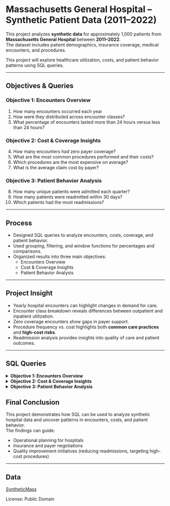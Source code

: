 # Massachusetts General Hospital – Synthetic Patient Data (2011–2022)

This project analyzes **synthetic data** for approximately 1,000 patients from **Massachusetts General Hospital** between **2011–2022**.  
The dataset includes patient demographics, insurance coverage, medical encounters, and procedures.  

This project will explore healthcare utilization, costs, and patient behavior patterns using SQL queries.

---

## Objectives & Queries

### Objective 1: Encounters Overview
1. How many encounters occurred each year
2. How were they distributed across encounter classes?  
3. What percentage of encounters lasted more than 24 hours versus less than 24 hours?   

### Objective 2: Cost & Coverage Insights
4. How many encounters had zero payer coverage?
5. What are the most common procedures performed and their costs?
6. Which procedures are the most expensive on average?
7. What is the average claim cost by payer?

### Objective 3: Patient Behavior Analysis
8. How many unique patients were admitted each quarter?
9. How many patients were readmitted within 30 days?
10. Which patients had the most readmissions?

--- 

## Process 
- Designed SQL queries to analyze encounters, costs, coverage, and patient behavior.  
- Used grouping, filtering, and window functions for percentages and comparisons.  
- Organized results into three main objectives:  
  - Encounters Overview  
  - Cost & Coverage Insights  
  - Patient Behavior Analysis  

---

## Project Insight
- Yearly hospital encounters can highlight changes in demand for care.  
- Encounter class breakdown reveals differences between outpatient and inpatient utilization.  
- Zero coverage encounters show gaps in payer support.  
- Procedure frequency vs. cost highlights both **common care practices** and **high-cost risks**.  
- Readmission analysis provides insights into quality of care and patient outcomes.  

---

## SQL Queries

<details>
<summary><strong>Objective 1: Encounters Overview</strong></summary>

```sql
-- 1. Total encounters per year
SELECT COUNT(e.START) AS total_encounters,
       YEAR(e.START) AS encounter_year
FROM encounters e
GROUP BY YEAR(e.START)
ORDER BY encounter_year;

-- 2. Percentage of encounters by encounter class
WITH yearly AS (
    SELECT YEAR(e.Start) AS encounter_year,
           e.EncounterClass
    FROM encounters e
)
SELECT
    encounter_year,
    EncounterClass,
    COUNT(*) AS class_count,
    ROUND(
        COUNT(*) * 100.0 / SUM(COUNT(*)) OVER (PARTITION BY encounter_year),
        2
    ) AS class_percentage
FROM yearly
GROUP BY encounter_year, EncounterClass
ORDER BY encounter_year, class_percentage DESC;

-- 3. Encounters over vs. under 24 hours
SELECT 
    CASE 
        WHEN TIMESTAMPDIFF(HOUR, e.Start, e.Stop) > 24 THEN 'Over 24 Hours'
        ELSE '24 Hours or Less'
    END AS duration_group,
    COUNT(*) AS encounter_count,
    ROUND(
        COUNT(*) * 100.0 / SUM(COUNT(*)) OVER (),
        2
    ) AS percentage
FROM encounters e
GROUP BY 
    CASE 
        WHEN TIMESTAMPDIFF(HOUR, e.Start, e.Stop) > 24 THEN 'Over 24 Hours'
        ELSE '24 Hours or Less'
    END;
```
</details> 

<details> <summary><strong>Objective 2: Cost & Coverage Insights</strong></summary>

```sql
-- 4. Encounters with zero payer coverage
SELECT
    COUNT(*) AS zero_coverage_count,
    ROUND(
        COUNT(*) * 100.0 / (SELECT COUNT(*) FROM encounters),
        2
    ) AS zero_coverage_percentage
FROM encounters
WHERE PAYER_COVERAGE = 0;

-- 5. Top 10 most frequent procedures and average base cost
SELECT 
    p.DESCRIPTION AS Procedure,
    COUNT(*) AS procedure_count,
    ROUND(AVG(p.BASE_COST), 2) AS avg_base_cost
FROM procedures AS p
GROUP BY p.DESCRIPTION
ORDER BY procedure_count DESC
LIMIT 10;

-- 6. Top 10 procedures by average base cost
SELECT
    p.DESCRIPTION AS Procedure,
    COUNT(*) AS procedure_count,
    ROUND(AVG(p.BASE_COST), 2) AS avg_base_cost
FROM procedures AS p
GROUP BY p.DESCRIPTION
ORDER BY avg_base_cost DESC
LIMIT 10;

-- 7. Average total claim cost by payer
SELECT
    e.PAYER,
    ROUND(AVG(e.TOTAL_CLAIM_COST), 2) AS avg_total_claim_cost
FROM encounters AS e
GROUP BY e.PAYER
ORDER BY avg_total_claim_cost DESC;
```
</details>

<details> <summary><strong>Objective 3: Patient Behavior Analysis</strong></summary>
  
```sql
-- 8. Unique patients admitted each quarter
SELECT
    YEAR(e.START) AS encounter_year,
    QUARTER(e.START) AS encounter_quarter,
    COUNT(DISTINCT e.PATIENT) AS unique_patients
FROM encounters e
GROUP BY YEAR(e.START), QUARTER(e.START)
ORDER BY encounter_year, encounter_quarter;

-- 9. Patients readmitted within 30 days
SELECT
    COUNT(DISTINCT e1.PATIENT) AS readmitted_patients_count
FROM encounters e1
JOIN encounters e2
    ON e1.PATIENT = e2.PATIENT
    AND e1.START > e2.STOP
    AND TIMESTAMPDIFF(DAY, e2.STOP, e1.START) <= 30;

-- 10. Patients with the most readmissions
SELECT
    e1.PATIENT,
    COUNT(*) AS readmission_count
FROM encounters e1
JOIN encounters e2
    ON e1.PATIENT = e2.PATIENT
    AND e1.START > e2.STOP
    AND TIMESTAMPDIFF(DAY, e2.STOP, e1.START) <= 30
GROUP BY e1.PATIENT
ORDER BY readmission_count DESC
LIMIT 10;
```
</details>

## Final Conclusion
This project demonstrates how SQL can be used to analyze synthetic hospital data and uncover patterns in encounters, costs, and patient behavior.  
The findings can guide:  
- Operational planning for hospitals  
- Insurance and payer negotiations  
- Quality improvement initiatives (reducing readmissions, targeting high-cost procedures)  

---

## Data

[SyntheticMass](https://synthea.mitre.org/downloads)

License: Public Domain
